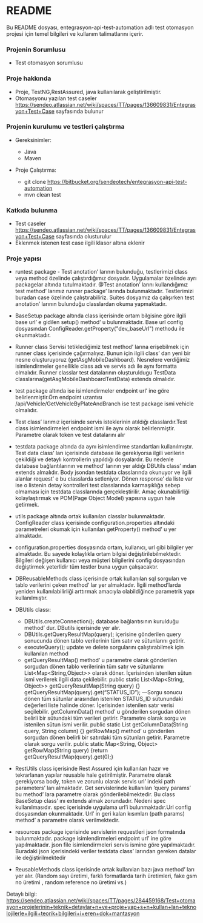 # README #

Bu README dosyası, entegrasyon-api-test-automation adlı test otomasyon projesi için temel bilgileri ve kullanım talimatlarını içerir.

### Projenin Sorumlusu ###

* Test otomasyon sorumlusu

### Proje hakkında ###

* Proje, TestNG,RestAssured, java kullanılarak geliştirilmiştir.
* Otomasyonu yazılan test caseler https://sendeo.atlassian.net/wiki/spaces/TT/pages/136609831/Entegrasyon+Test+Case sayfasında bulunur


### Projenin kurulumu ve testleri çalıştırma ###

* Gereksinimler:
    - Java
    - Maven

* Proje Çalıştırma:
   - git clone https://bitbucket.org/sendeotech/entegrasyon-api-test-automation
   - mvn clean test 

### Katkıda bulunma ###

* Test caseler  https://sendeo.atlassian.net/wiki/spaces/TT/pages/136609831/Entegrasyon+Test+Case sayfasında olusturulur
* Eklenmek istenen test case ilgili klasor altına eklenir


### Proje yapısı ###

* runtest package - Test anotation’ larının bulunduğu, testlerimizi class veya method özelinde
  çalıştırdığımız dosyadır. Uygulamalar özelinde ayrı packagelar altında tutulmaktadır. @Test anotation’ larını kullandığımız test method’ larımız runner package’ larında bulunmaktadır.
  Testlerimizi buradan case özelinde çalıştırabiliriz. Suites dosyamız da çalışırken test anotation’
  larının bulunduğu classlardan okuma yapmaktadır.


* BaseSetup package altında class içerisinde ortam bilgisine göre ilgili base url’ e gidilen setup() method’ u
  bulunmaktadır. Base url config dosyasından ConfigReader.getProperty("dev_baseUrl") methodu
  ile okunmaktadır.


* Runner class Servisi tetiklediğimiz  test method’ larına erişebilmek için runner class içerisinde çağırmalıyız. Bunun için ilgili class’ dan yeni bir nesne
  oluşturuyoruz (getAsgMobileDashboard).  Nesnelere verdiğimiz
  isimlendirmeler genellikle class adı ve servis adı ile aynı formatta olmalıdır.
  Runner classlar test datalarının oluşturuldugu TestData classlarına(getAsgMobileDashboardTestData) 
   extends olmalıdır.

* test package altında ise isimlendirmeler endpoint url’ ine göre belirlenmiştir.Örn endpoint uzantısı
  /api/Vehicle/GetVehicleByPlateAndBranch ise test package ismi vehicle olmalıdır.
  
* Test class’ larımız içerisinde servis isteklerinin atıldığı classlardır.Test class isimlendirmeleri endpoint ismi ile aynı olarak belirlenmiştir. Parametre olarak token ve test datalarını alır
* testdata package altında da aynı isimlendirme standartları kullanılmıştır. Test data class’ ları
  içerisinde database ile gerekiyorsa ilgili verilerin çekildiği ve detaylı kontrollerin yapıldığı dosyalardır.
  Bu nedenle database bağlantılarının ve method’ larının yer aldığı DBUtils class’ ından extends
  almalıdır. Body jsondan testdata classlarında okunuyor ve ilgili alanlar request’ e bu classlarda
  setleniyor. Dönen response’ da liste var ise o listenin detay kontrolleri test classlarında karmaşıklığa
  sebep olmaması için testdata classlarında gerçekleştirilir. Amaç okunabilirliği kolaylaştırmak ve
  POM(Page Object Model) yapısına uygun hale getirmek.
  

* utils package altında ortak kullanılan classlar bulunmaktadır.
  ConfigReader class içerisinde configuration.properties altındaki parametreleri okumak için
  kullanılan getProperty() method’ u yer almaktadır.


* configuration.properties dosyasında ortam, kullanıcı, url gibi bilgiler yer almaktadır. Bu sayede
  kolaylıkla ortam bilgisi değiştirilebilmektedir. Bilgileri değişen kullanıcı veya müşteri bilgilerini config
  dosyasından değiştirmek yeterlidir tüm testler buna uygun çalışacaktır.

* DBReusableMethods class içerisinde ortak kullanılan sql sorguları ve tablo verilerini çeken method’
  lar yer almaktadır. İlgili method’larda yeniden kullanılabilirliği arttırmak amacıyla olabildiğince
  parametrik yapı kullanılmıştır. 
* DBUtils classı:
  * DBUtils.createConnection(); database bağlantısının kurulduğu method’ dur. DButils içerisinde yer
    alır.
  * DBUtils.getQueryResultMap(query); içerisine gönderilen query sonucunda dönen tablo verilerinin
    tüm satır ve sütunlarını getirir.
  * executeQuery(); update ve delete sorgularını çalıştırabilmek için kullanılan method
  * getQueryResultMap() method’ u parametre olarak gönderilen sorgudan dönen tablo verilerinin tüm
    satır ve sütunlarını List<Map<String,Object>> olarak döner. İçerisinden istenilen sütun ismi verilerek
    ilgili data çekilebilir.
    public static List<Map<String, Object>> getQueryResultMap(String query) {}
    getQueryResultMap(query).get(“STATUS_ID”); —Sorgu sonucu dönen tüm sütunlar arasından
    istenilen STATUS_ID sütunundaki değerleri liste halinde döner. İçerisinden istenilen satır
    verisi seçilebilir.
    getColumnData() method’ u gönderilen sorgudan dönen belirli bir sütundaki tüm verileri getirir.
    Parametre olarak sorgu ve istenilen sütun ismi verilir.
    public static List<String> getColumnData(String query, String column) {}
    getRowMap() method’ u gönderilen sorgudan dönen belirli bir satırdaki tüm sütunları getirir.
    Parametre olarak sorgu verilir.
    public static Map<String, Object> getRowMap(String query) {return getQueryResultMap(query).get(0);}
* RestUtils class içerisinde Rest Assured için kullanılan hazır ve tekrarlanan yapılar reusable hale
  getirilmiştir. Parametre olarak gerekiyorsa body, token ve zorunlu olarak servis url’ indeki path
  parameters’ ları almaktadır. Get servislerinde kullanılan ‘query params’ bu method’ lara parametre
  olarak gönderilebilmektedir. Bu class BaseSetup class’ ını extends almak zorundadır. Nedeni spec
  kullanılmasıdır. spec içerisinde uygulama url’i bulunmaktadır.Url config dosyasından okunmaktadır.
  Url’ in geri kalan kısımları (path params) method’ a parametre olarak verilmektedir.
* resources package içerisinde servislerin requestleri json formatında bulunmaktadır.
  package isimlendirmeleri endpoint url’ ine göre yapılmaktadır. json file isimlendirmeleri servis ismine
  göre yapılmaktadır. Buradaki json içerisindeki veriler testdata class’ larından gereken datalar ile
  değiştirilmektedir
* ReusableMethods class içerisinde ortak kullanılan bazı java method’ ları yer alır. (Random sayı
  üretimi, farklı formatlarda tarih üretimleri, fake gsm no üretimi , random reference no üretimi vs.)

Detaylı bilgi: https://sendeo.atlassian.net/wiki/spaces/TT/pages/284459168/Test+otomasyon+projelerinin+teknik+detaylar+n+ve+proje+yap+s+n+kullan+lan+teknolojilerle+ilgili+teorik+bilgileri+i+eren+dok+mantasyon